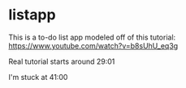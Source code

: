 # listapp
This is a to-do list app modeled off of this tutorial: https://www.youtube.com/watch?v=b8sUhU_eq3g

Real tutorial starts around 29:01

I'm stuck at 41:00
